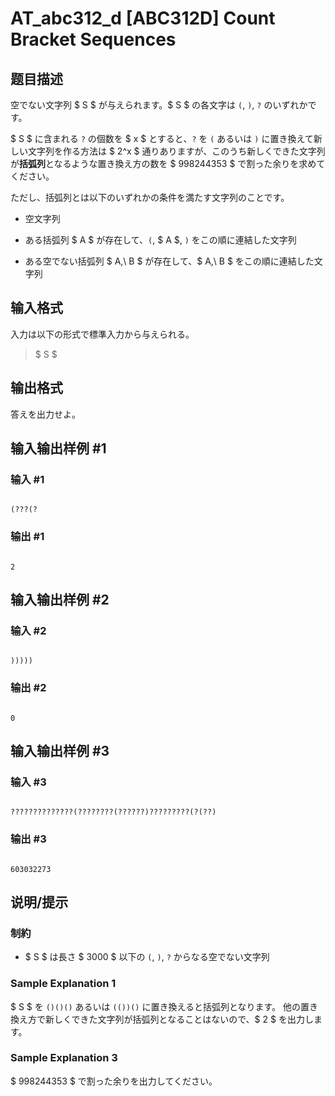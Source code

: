 # AT_abc312_d [ABC312D] Count Bracket Sequences

## 题目描述

[problemUrl]: https://atcoder.jp/contests/abc312/tasks/abc312_d

空でない文字列 $ S $ が与えられます。$ S $ の各文字は `(`, `)`, `?` のいずれかです。  
 $ S $ に含まれる `?` の個数を $ x $ とすると、`?` を `(` あるいは `)` に置き換えて新しい文字列を作る方法は $ 2^x $ 通りありますが、このうち新しくできた文字列が**括弧列**となるような置き換え方の数を $ 998244353 $ で割った余りを求めてください。

ただし、括弧列とは以下のいずれかの条件を満たす文字列のことです。

- 空文字列
- ある括弧列 $ A $ が存在して、`(`, $ A $, `)` をこの順に連結した文字列
- ある空でない括弧列 $ A,\ B $ が存在して、$ A,\ B $ をこの順に連結した文字列

## 输入格式

入力は以下の形式で標準入力から与えられる。

> $ S $

## 输出格式

答えを出力せよ。

## 输入输出样例 #1

### 输入 #1

```
(???(?
```

### 输出 #1

```
2
```

## 输入输出样例 #2

### 输入 #2

```
)))))
```

### 输出 #2

```
0
```

## 输入输出样例 #3

### 输入 #3

```
??????????????(????????(??????)?????????(?(??)
```

### 输出 #3

```
603032273
```

## 说明/提示

### 制約

- $ S $ は長さ $ 3000 $ 以下の `(`, `)`, `?` からなる空でない文字列
 
### Sample Explanation 1

$ S $ を `()()()` あるいは `(())()` に置き換えると括弧列となります。 他の置き換え方で新しくできた文字列が括弧列となることはないので、$ 2 $ を出力します。

### Sample Explanation 3

$ 998244353 $ で割った余りを出力してください。